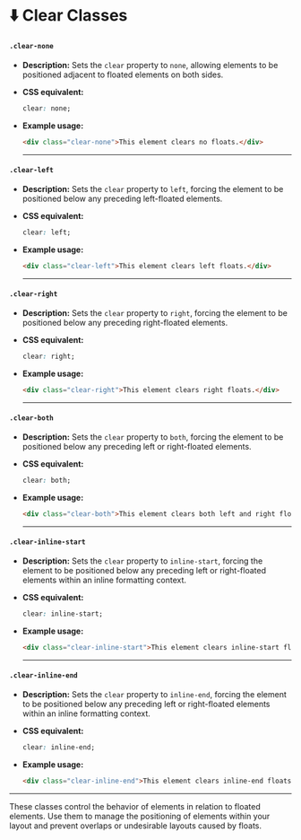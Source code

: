 # ⬇️ Clear Classes

#### **`.clear-none`**  
- **Description:** Sets the `clear` property to `none`, allowing elements to be positioned adjacent to floated elements on both sides.  

- **CSS equivalent:**  
  ```css
  clear: none;
  ```  

- **Example usage:**  
  ```html
  <div class="clear-none">This element clears no floats.</div>
  ```  

    ---

#### **`.clear-left`**  
- **Description:** Sets the `clear` property to `left`, forcing the element to be positioned below any preceding left-floated elements.  

- **CSS equivalent:**  
  ```css
  clear: left;
  ```  

- **Example usage:**  
  ```html
  <div class="clear-left">This element clears left floats.</div>
  ```  

    ---

#### **`.clear-right`**  
- **Description:** Sets the `clear` property to `right`, forcing the element to be positioned below any preceding right-floated elements.  

- **CSS equivalent:**  
  ```css
  clear: right;
  ```  

- **Example usage:**  
  ```html
  <div class="clear-right">This element clears right floats.</div>
  ```  

    ---

#### **`.clear-both`**  
- **Description:** Sets the `clear` property to `both`, forcing the element to be positioned below any preceding left or right-floated elements.  

- **CSS equivalent:**  
  ```css
  clear: both;
  ```  

- **Example usage:**  
  ```html
  <div class="clear-both">This element clears both left and right floats.</div>
  ```  

    ---

#### **`.clear-inline-start`**  
- **Description:** Sets the `clear` property to `inline-start`, forcing the element to be positioned below any preceding left or right-floated elements within an inline formatting context.  

- **CSS equivalent:**  
  ```css
  clear: inline-start;
  ```  

- **Example usage:**  
  ```html
  <div class="clear-inline-start">This element clears inline-start floats.</div>
  ```  

    ---

#### **`.clear-inline-end`**  
- **Description:** Sets the `clear` property to `inline-end`, forcing the element to be positioned below any preceding left or right-floated elements within an inline formatting context.  

- **CSS equivalent:**  
  ```css
  clear: inline-end;
  ```  

- **Example usage:**  
  ```html
  <div class="clear-inline-end">This element clears inline-end floats.</div>
  ```  

---    

These classes control the behavior of elements in relation to floated elements. Use them to manage the positioning of elements within your layout and prevent overlaps or undesirable layouts caused by floats.